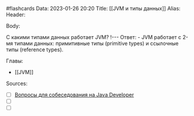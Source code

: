 #flashcards
Data: 2023-01-26 20:20
Title: [[JVM и типы данных]]
Alias:
Header:




Body:



С какими типами данных работает JVM?
!---
Ответ:
	- JVM работает с 2-мя типами данных: примитивные типы (primitive types) и ссылочные типы (reference types).
<!--SR:!2023-03-14,3,350-->





Главы:
- [[JVM]]


Sources:
- [ ] [Вопросы для собеседования на Java Developer](https://github.com/enhorse/java-interview/blob/master/README.md#%D0%9E%D0%9E%D0%9F)
- [ ] []()
- [ ] []()
